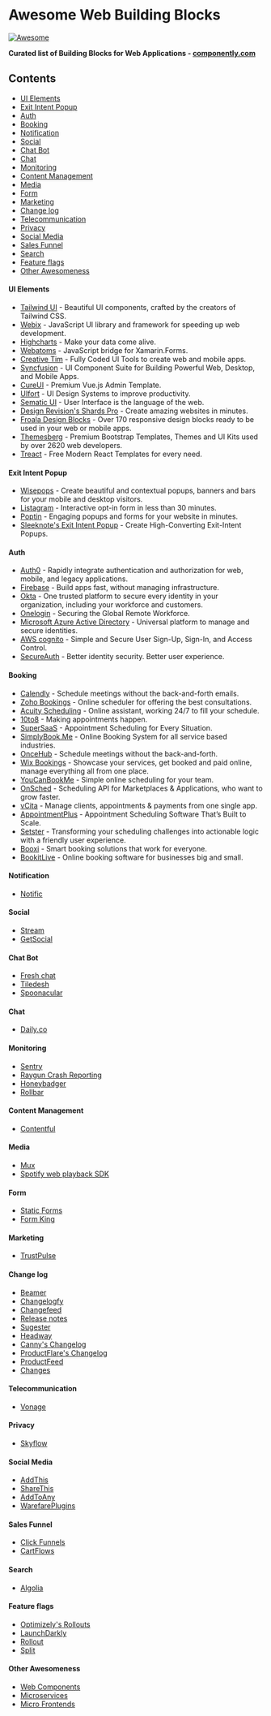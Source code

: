 # Awesome Web Building Blocks

[![Awesome](https://awesome.re/badge-flat2.svg)](https://awesome.re)

**Curated list of Building Blocks for Web Applications - [componently.com](https://www.componently.com/?utm_source=github-awesome-components)**

<!-- START doctoc generated TOC please keep comment here to allow auto update -->
<!-- DON'T EDIT THIS SECTION, INSTEAD RE-RUN doctoc TO UPDATE -->
## Contents

- [UI Elements](#ui-elements)
- [Exit Intent Popup](#exit-intent-popup)
- [Auth](#auth)
- [Booking](#booking)
- [Notification](#notification)
- [Social](#social)
- [Chat Bot](#chat-bot)
- [Chat](#chat)
- [Monitoring](#monitoring)
- [Content Management](#content-management)
- [Media](#media)
- [Form](#form)
- [Marketing](#marketing)
- [Change log](#change-log)
- [Telecommunication](#telecommunication)
- [Privacy](#privacy)
- [Social Media](#social-media)
- [Sales Funnel](#sales-funnel)
- [Search](#search)
- [Feature flags](#feature-flags)
- [Other Awesomeness](#other-awesomeness)

<!-- END doctoc generated TOC please keep comment here to allow auto update -->

#### UI Elements

- [Tailwind UI](https://tailwindui.com/) - Beautiful UI components, crafted by the creators of Tailwind CSS.
- [Webix](https://webix.com/) - JavaScript UI library and framework for speeding up web development.
- [Highcharts](https://www.highcharts.com/) - Make your data come alive.
- [Webatoms](https://www.webatoms.in) - JavaScript bridge for Xamarin.Forms.
- [Creative Tim](https://www.creative-tim.com/) - Fully Coded UI Tools to create web and mobile apps.
- [Syncfusion](https://www.syncfusion.com/) - UI Component Suite for Building Powerful Web, Desktop, and Mobile Apps.
- [CureUI](https://coreui.io/pro/vue) - Premium Vue.js Admin Template.
- [UIfort](https://uifort.com/) - UI Design Systems to improve productivity.
- [Sematic UI](https://semantic-ui.com/) - User Interface is the language of the web.
- [Design Revision's Shards Pro](https://designrevision.com/downloads/shards-pro) - Create amazing websites in minutes.
- [Froala Design Blocks](https://froala.com/design-blocks/) - Over 170 responsive design blocks ready to be used in your web or mobile apps.
- [Themesberg](https://themesberg.com) - Premium Bootstrap Templates, Themes and UI Kits used by over 2620 web developers.
- [Treact](https://treact.owaiskhan.me/) - Free Modern React Templates for every need.

#### Exit Intent Popup
- [Wisepops](https://wisepops.com/) - Create beautiful and contextual popups, banners and bars for your mobile and desktop visitors.
- [Listagram](https://www.listagram.com) - Interactive opt-in form in less than 30 minutes.
- [Poptin](https://www.poptin.com) - Engaging popups and forms for your website in minutes.
- [Sleeknote's Exit Intent Popup](https://sleeknote.com/exit-intent-popup) - Create High-Converting Exit-Intent Popups.

#### Auth
- [Auth0](https://auth0.com/) - Rapidly integrate authentication and authorization for web, mobile, and legacy applications.
- [Firebase](https://firebase.google.com) - Build apps fast, without managing infrastructure.
- [Okta](https://www.okta.com/) - One trusted platform to secure every identity in your organization, including your workforce and customers.
- [Onelogin](https://www.onelogin.com/) - Securing the Global Remote Workforce.
- [Microsoft Azure Active Directory](https://azure.microsoft.com/en-us/services/active-directory/#security) - Universal platform to manage and secure identities.
- [AWS cognito](https://aws.amazon.com/cognito/) - Simple and Secure User Sign-Up, Sign-In, and Access Control.
- [SecureAuth](https://www.secureauth.com/products/identity-platform) - Better identity security. Better user experience.

#### Booking
- [Calendly](https://calendly.com/) - Schedule meetings without the back-and-forth emails.
- [Zoho Bookings](https://www.zoho.com/bookings/) - Online scheduler for offering the best consultations.
- [Acuity Scheduling](https://acuityscheduling.com/) - Online assistant,
working 24/7 to fill your schedule.
- [10to8](https://10to8.com/) - Making appointments happen.
- [SuperSaaS](https://www.supersaas.com/) - Appointment Scheduling for Every Situation.
- [SimplyBook.Me](https://simplybook.me/) - Online Booking System for all service based industries.
- [OnceHub](https://www.oncehub.com/) - Schedule meetings without the back-and-forth.
- [Wix Bookings](https://www.wix.com/online/booking-system) - Showcase your services, get booked and paid online, manage everything all from one place.
- [YouCanBookMe](https://youcanbook.me/) - Simple online scheduling for your team.
- [OnSched](https://www.onsched.com/) - Scheduling API for Marketplaces & Applications, who want to grow faster.
- [vCita](https://vcita.com/) - Manage clients, appointments & payments from one single app.
- [AppointmentPlus](https://www.appointmentplus.com/) - Appointment Scheduling Software That’s Built to Scale.
- [Setster](https://www.setster.com/) - Transforming your scheduling challenges into actionable logic with a friendly user experience.
- [Booxi](https://www.booxi.com/) - Smart booking solutions that work for everyone.
- [BookitLive](https://www.bookitlive.net/) - Online booking software for businesses big and small.

#### Notification
- [Notific](https://notific.io/)

#### Social
- [Stream](https://getstream.io/)
-	[GetSocial](https://www.getsocial.im)

#### Chat Bot
- [Fresh chat](https://www.freshworks.com/live-chat-software/)
- [Tiledesh](https://www.tiledesk.com/)
- [Spoonacular](https://spoonacular.com/chatbot)

#### Chat
- [Daily.co](https://www.daily.co/)

#### Monitoring
- [Sentry](https://sentry.io/for/vue)
- [Raygun Crash Reporting](https://raygun.com/platform/crash-reporting)
- [Honeybadger](https://www.honeybadger.io/)
- [Rollbar](https://rollbar.com/)

#### Content Management
- [Contentful](https://www.contentful.com)

#### Media
- [Mux](https://mux.com/)
- [Spotify web playback SDK](https://developer.spotify.com/documentation/web-playback-sdk/)

#### Form
- [Static Forms](https://www.staticforms.xyz/)
- [Form King](https://www.formking.io/)

#### Marketing
- [TrustPulse](https://trustpulse.com/)

#### Change log
- [Beamer](https://www.getbeamer.com)
- [Changelogfy](https://changelogfy.com/)
- [Changefeed](https://changefeed.app/)
- [Release notes](https://releasenotes.io)
- [Sugester](https://sugester.com)
- [Headway](https://headwayapp.co/)
- [Canny's Changelog](https://canny.io/features/changelog)
- [ProductFlare's Changelog](https://www.productflare.com/changelog)
- [ProductFeed](https://productfeed.app)
- [Changes](https://changes.blue)

#### Telecommunication
- [Vonage](https://www.vonage.com/)

#### Privacy
- [Skyflow](https://www.skyflow.com/)

#### Social Media
- [AddThis](https://www.addthis.com/)
- [ShareThis](https://sharethis.com/)
- [AddToAny](https://www.addtoany.com/)
- [WarefarePlugins](https://warfareplugins.com/)

#### Sales Funnel
- [Click Funnels](https://www.clickfunnels.com/)
- [CartFlows](https://cartflows.com/)

#### Search
- [Algolia](https://www.algolia.com/)

#### Feature flags
- [Optimizely's Rollouts](https://www.optimizely.com/rollouts/?ref=nav)
- [LaunchDarkly](https://launchdarkly.com/)
- [Rollout](https://rollout.io/)
- [Split](https://www.split.io/)

#### Other Awesomeness
- [Web Components](https://github.com/mateusortiz/webcomponents-the-right-way)
- [Microservices](https://github.com/mfornos/awesome-microservices)
- [Micro Frontends](https://github.com/ChristianUlbrich/awesome-microfrontends)
